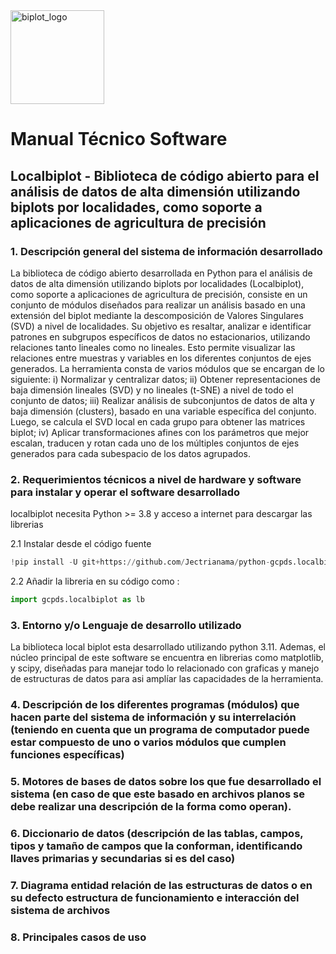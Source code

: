 <img src="_images/localbip_logo.png" alt="biplot_logo" style="width: 150px;"/> 

# Manual Técnico Software


## Localbiplot - Biblioteca de código abierto para el análisis de datos de alta dimensión utilizando biplots por localidades, como soporte a aplicaciones de agricultura de precisión



### 1. Descripción general del sistema de información desarrollado

La biblioteca de código abierto desarrollada en Python para el análisis de datos de alta dimensión utilizando biplots por localidades (Localbiplot), como soporte a aplicaciones de agricultura de precisión, consiste en un conjunto de módulos diseñados para realizar un análisis basado en una extensión del biplot mediante la descomposición de Valores Singulares (SVD) a nivel de localidades. Su objetivo es resaltar, analizar e identificar patrones en subgrupos específicos de datos no estacionarios, utilizando relaciones tanto lineales como no lineales. Esto permite visualizar las relaciones entre muestras y variables en los diferentes conjuntos de ejes generados. La herramienta consta de varios módulos que se encargan de lo siguiente: i) Normalizar y centralizar datos; ii) Obtener representaciones de baja dimensión lineales (SVD) y no lineales (t-SNE) a nivel de todo el conjunto de datos; iii) Realizar análisis de subconjuntos de datos de alta y baja dimensión (clusters), basado en una variable específica del conjunto. Luego, se calcula el SVD local en cada grupo para obtener las matrices biplot; iv) Aplicar transformaciones afines con los parámetros que mejor escalan, traducen y rotan cada uno de los múltiples conjuntos de ejes generados para cada subespacio de los datos agrupados.



### 2. Requerimientos técnicos a nivel de hardware y software para instalar y operar el software desarrollado



localbiplot necesita Python >= 3.8  y acceso a internet para descargar las librerias

2.1 Instalar desde el código fuente


```python
!pip install -U git+https://github.com/Jectrianama/python-gcpds.localbiplot.git --quiet

```

2.2 Añadir la libreria  en su código como :


```python
import gcpds.localbiplot as lb
```

### 3. Entorno y/o Lenguaje de desarrollo utilizado

La biblioteca local biplot esta desarrollado utilizando python 3.11. Ademas, el núcleo principal de este software se encuentra en librerias como matplotlib, y scipy, diseñadas  para manejar todo lo relacionado con graficas y manejo de estructuras de datos para asi amplíar las capacidades de la herramienta.




### 4. Descripción de los diferentes programas (módulos) que hacen parte del sistema de información y su interrelación (teniendo en cuenta que un programa de computador puede estar compuesto de uno o varios módulos que cumplen funciones específicas)





### 5. Motores de bases de datos sobre los que fue desarrollado el sistema (en caso de que este basado en archivos planos se debe realizar una descripción de la forma como operan).

### 6. Diccionario de datos (descripción de las tablas, campos, tipos y tamaño de campos que la conforman, identificando llaves primarias y secundarias si es del caso)

### 7. Diagrama entidad relación de las estructuras de datos o en su defecto estructura de funcionamiento e interacción del sistema de archivos

### 8. Principales casos de uso


```python

```
